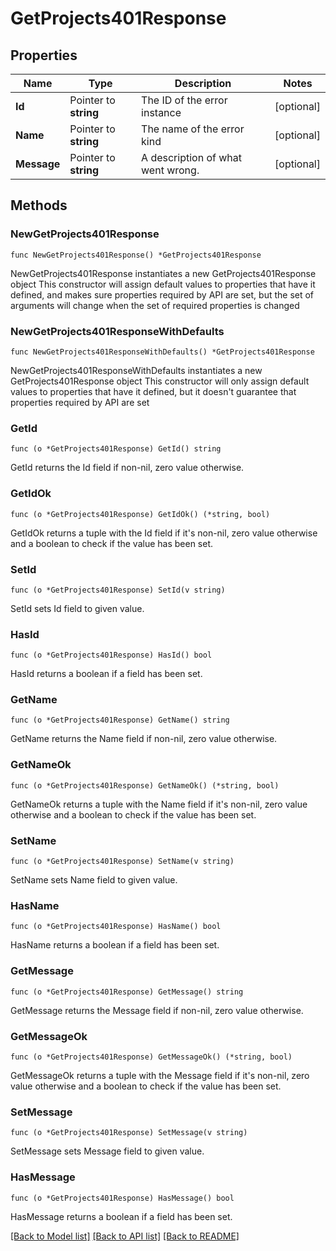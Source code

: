 # GetProjects401Response

## Properties

Name | Type | Description | Notes
------------ | ------------- | ------------- | -------------
**Id** | Pointer to **string** | The ID of the error instance | [optional] 
**Name** | Pointer to **string** | The name of the error kind | [optional] 
**Message** | Pointer to **string** | A description of what went wrong. | [optional] 

## Methods

### NewGetProjects401Response

`func NewGetProjects401Response() *GetProjects401Response`

NewGetProjects401Response instantiates a new GetProjects401Response object
This constructor will assign default values to properties that have it defined,
and makes sure properties required by API are set, but the set of arguments
will change when the set of required properties is changed

### NewGetProjects401ResponseWithDefaults

`func NewGetProjects401ResponseWithDefaults() *GetProjects401Response`

NewGetProjects401ResponseWithDefaults instantiates a new GetProjects401Response object
This constructor will only assign default values to properties that have it defined,
but it doesn't guarantee that properties required by API are set

### GetId

`func (o *GetProjects401Response) GetId() string`

GetId returns the Id field if non-nil, zero value otherwise.

### GetIdOk

`func (o *GetProjects401Response) GetIdOk() (*string, bool)`

GetIdOk returns a tuple with the Id field if it's non-nil, zero value otherwise
and a boolean to check if the value has been set.

### SetId

`func (o *GetProjects401Response) SetId(v string)`

SetId sets Id field to given value.

### HasId

`func (o *GetProjects401Response) HasId() bool`

HasId returns a boolean if a field has been set.

### GetName

`func (o *GetProjects401Response) GetName() string`

GetName returns the Name field if non-nil, zero value otherwise.

### GetNameOk

`func (o *GetProjects401Response) GetNameOk() (*string, bool)`

GetNameOk returns a tuple with the Name field if it's non-nil, zero value otherwise
and a boolean to check if the value has been set.

### SetName

`func (o *GetProjects401Response) SetName(v string)`

SetName sets Name field to given value.

### HasName

`func (o *GetProjects401Response) HasName() bool`

HasName returns a boolean if a field has been set.

### GetMessage

`func (o *GetProjects401Response) GetMessage() string`

GetMessage returns the Message field if non-nil, zero value otherwise.

### GetMessageOk

`func (o *GetProjects401Response) GetMessageOk() (*string, bool)`

GetMessageOk returns a tuple with the Message field if it's non-nil, zero value otherwise
and a boolean to check if the value has been set.

### SetMessage

`func (o *GetProjects401Response) SetMessage(v string)`

SetMessage sets Message field to given value.

### HasMessage

`func (o *GetProjects401Response) HasMessage() bool`

HasMessage returns a boolean if a field has been set.


[[Back to Model list]](../README.md#documentation-for-models) [[Back to API list]](../README.md#documentation-for-api-endpoints) [[Back to README]](../README.md)


